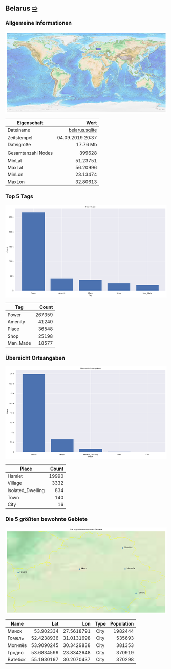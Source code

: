 ## Belarus [&#10159;](belarus.sqlite)

### Allgemeine Informationen

![Overview](./Images/belarus_overview.png)

|Eigenschaft|Wert|
|-|-:|
Dateiname|[belarus.sqlite](belarus.sqlite)|
Zeitstempel|04.09.2019 20:37|
Dateigr&ouml;&szlig;e|17.76 Mb|
|||
Gesamtanzahl Nodes|399628|
|MinLat|51.23751|
|MaxLat|56.20996|
|MinLon|23.13474|
|MaxLon|32.80613|

### Top 5 Tags

![Tags](./Images/belarus_tags.png)

|Tag|Count|
|-|-:|
|Power|267359|
|Amenity|41240|
|Place|36548|
|Shop|25198|
|Man_Made|18577|

### &Uuml;bersicht Ortsangaben

![Places](./Images/belarus_places.png)

|Place|Count|
|-|-:|
|Hamlet|19990|
|Village|3332|
|Isolated_Dwelling|834|
|Town|140|
|City|16|

### Die 5 gr&ouml;&szlig;ten bewohnte Gebiete

![Places](./Images/belarus_topplaces.png)

|Name|Lat|Lon|Type|Population|
|----|--:|--:|:--:|---------:|
|Минск|53.902334|27.5618791|City|1982444|
|Гомель|52.4238936|31.0131698|City|535693|
|Могилёв|53.9090245|30.3429838|City|381353|
|Гродно|53.6834599|23.8342648|City|370919|
|Витебск|55.1930197|30.2070437|City|370298|
